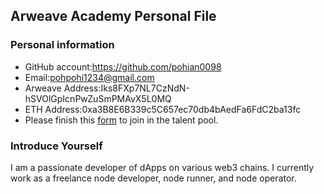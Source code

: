 ## Arweave Academy Personal File

### Personal information

- GitHub account:https://github.com/pohian0098
- Email:pohpohi1234@gmail.com
- Arweave Address:Iks8FXp7NL7CzNdN-hSVOlGpIcnPwZuSmPMAvX5L0MQ
- ETH Address:0xa3B8E6B339c5C657ec70db4bAedFa6FdC2ba13fc
- Please finish this [form](https://docs.google.com/forms/d/e/1FAIpQLSfWA5fIIcBgmRppm3jNz5vmf9Mai_QMVil-2pO4r7YKn_Zhtw/viewform?usp=sf_link) to join in the talent pool.

### Introduce Yourself
I am a passionate developer of dApps on various web3 chains. I currently work as a freelance node developer, node runner, and node operator.

